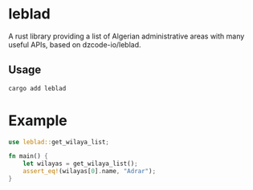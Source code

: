 # leblad

A rust library providing a list of Algerian administrative areas with many useful APIs, based on dzcode-io/leblad.

## Usage

```sh
cargo add leblad
```

# Example

```rs
use leblad::get_wilaya_list;

fn main() {
    let wilayas = get_wilaya_list();
    assert_eq!(wilayas[0].name, "Adrar");
}
```
